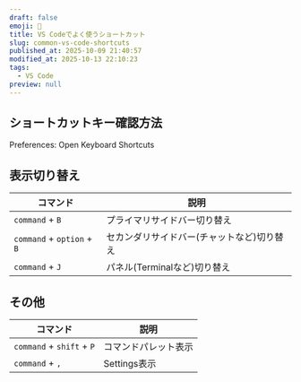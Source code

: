 ```yaml
---
draft: false
emoji: 🚆
title: VS Codeでよく使うショートカット
slug: common-vs-code-shortcuts
published_at: 2025-10-09 21:40:57
modified_at: 2025-10-13 22:10:23
tags:
  - VS Code
preview: null
---
```


## ショートカットキー確認方法

Preferences: Open Keyboard Shortcuts

## 表示切り替え

| コマンド                   | 説明                                       |
| -------------------------- | ------------------------------------------ |
| `command` + `B`            | プライマリサイドバー切り替え               |
| `command` + `option` + `B` | セカンダリサイドバー(チャットなど)切り替え |
| `command` + `J`            | パネル(Terminalなど)切り替え               |

## その他

| コマンド                  | 説明                 |
| ------------------------- | -------------------- |
| `command` + `shift` + `P` | コマンドパレット表示 |
| `command` + `,`           | Settings表示         |
